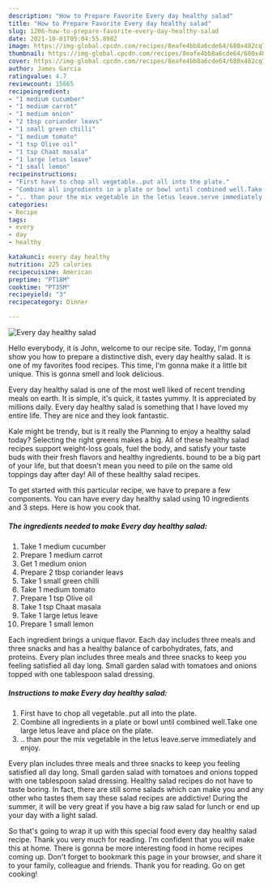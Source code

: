 ```yaml
---
description: "How to Prepare Favorite Every day healthy salad"
title: "How to Prepare Favorite Every day healthy salad"
slug: 1206-how-to-prepare-favorite-every-day-healthy-salad
date: 2021-10-01T05:04:55.898Z
image: https://img-global.cpcdn.com/recipes/8eafe4bb8a6cde64/680x482cq70/every-day-healthy-salad-recipe-main-photo.jpg
thumbnail: https://img-global.cpcdn.com/recipes/8eafe4bb8a6cde64/680x482cq70/every-day-healthy-salad-recipe-main-photo.jpg
cover: https://img-global.cpcdn.com/recipes/8eafe4bb8a6cde64/680x482cq70/every-day-healthy-salad-recipe-main-photo.jpg
author: James Garcia
ratingvalue: 4.7
reviewcount: 15665
recipeingredient:
- "1 medium cucumber"
- "1 medium carrot"
- "1 medium onion"
- "2 tbsp coriander leavs"
- "1 small green chilli"
- "1 medium tomato"
- "1 tsp Olive oil"
- "1 tsp Chaat masala"
- "1 large letus leave"
- "1 small lemon"
recipeinstructions:
- "First have to chop all vegetable..put all into the plate."
- "Combine all ingredients in a plate or bowl until combined well.Take one large letus leave and place on the plate."
- ".. than pour the mix vegetable in the letus leave.serve immediately and enjoy."
categories:
- Recipe
tags:
- every
- day
- healthy

katakunci: every day healthy 
nutrition: 225 calories
recipecuisine: American
preptime: "PT18M"
cooktime: "PT35M"
recipeyield: "3"
recipecategory: Dinner

---
```



![Every day healthy salad](https://img-global.cpcdn.com/recipes/8eafe4bb8a6cde64/680x482cq70/every-day-healthy-salad-recipe-main-photo.jpg)

Hello everybody, it is John, welcome to our recipe site. Today, I'm gonna show you how to prepare a distinctive dish, every day healthy salad. It is one of my favorites food recipes. This time, I'm gonna make it a little bit unique. This is gonna smell and look delicious.

Every day healthy salad is one of the most well liked of recent trending meals on earth. It is simple, it's quick, it tastes yummy. It is appreciated by millions daily. Every day healthy salad is something that I have loved my entire life. They are nice and they look fantastic.

Kale might be trendy, but is it really the Planning to enjoy a healthy salad today? Selecting the right greens makes a big. All of these healthy salad recipes support weight-loss goals, fuel the body, and satisfy your taste buds with their fresh flavors and healthy ingredients. bound to be a big part of your life, but that doesn&#39;t mean you need to pile on the same old toppings day after day! All of these healthy salad recipes.


To get started with this particular recipe, we have to prepare a few components. You can have every day healthy salad using 10 ingredients and 3 steps. Here is how you cook that.

<!--inarticleads1-->

##### The ingredients needed to make Every day healthy salad:

1. Take 1 medium cucumber
1. Prepare 1 medium carrot
1. Get 1 medium onion
1. Prepare 2 tbsp coriander leavs
1. Take 1 small green chilli
1. Take 1 medium tomato
1. Prepare 1 tsp Olive oil
1. Take 1 tsp Chaat masala
1. Take 1 large letus leave
1. Prepare 1 small lemon


Each ingredient brings a unique flavor. Each day includes three meals and three snacks and has a healthy balance of carbohydrates, fats, and proteins. Every plan includes three meals and three snacks to keep you feeling satisfied all day long. Small garden salad with tomatoes and onions topped with one tablespoon salad dressing. 

<!--inarticleads2-->

##### Instructions to make Every day healthy salad:

1. First have to chop all vegetable..put all into the plate.
1. Combine all ingredients in a plate or bowl until combined well.Take one large letus leave and place on the plate.
1. .. than pour the mix vegetable in the letus leave.serve immediately and enjoy.


Every plan includes three meals and three snacks to keep you feeling satisfied all day long. Small garden salad with tomatoes and onions topped with one tablespoon salad dressing. Healthy salad recipes do not have to taste boring. In fact, there are still some salads which can make you and any other who tastes them say these salad recipes are addictive! During the summer, it will be very great if you have a big raw salad for lunch or end up your day with a light salad. 

So that's going to wrap it up with this special food every day healthy salad recipe. Thank you very much for reading. I'm confident that you will make this at home. There is gonna be more interesting food in home recipes coming up. Don't forget to bookmark this page in your browser, and share it to your family, colleague and friends. Thank you for reading. Go on get cooking!
